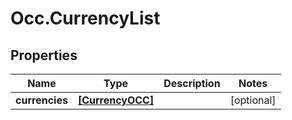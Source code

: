 # Occ.CurrencyList

## Properties
Name | Type | Description | Notes
------------ | ------------- | ------------- | -------------
**currencies** | [**[CurrencyOCC]**](CurrencyOCC.md) |  | [optional] 


